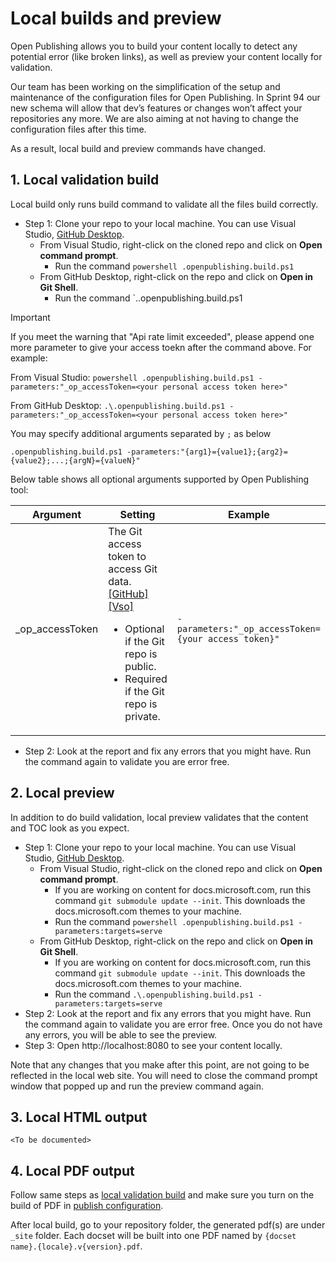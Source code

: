 # Local builds and preview
Open Publishing allows you to build your content locally to detect any potential error (like broken links), as well as preview your content locally for validation. 

Our team has been working on the simplification of the setup and maintenance of the configuration files for Open Publishing. In Sprint 94 our new schema will allow that dev’s features or changes won’t affect your repositories any more. We are also aiming at not having to change the configuration files after this time.

As a result, local build and preview commands have changed. 

## 1. <a name="local-build"></a>Local validation build 
Local build only runs build command to validate all the files build correctly. 
* Step 1: Clone your repo to your local machine. You can use Visual Studio, [GitHub Desktop](https://desktop.github.com/).
    * From Visual Studio, right-click on the cloned repo and click on **Open command prompt**.
        * Run the command `powershell .openpublishing.build.ps1`    
    * From GitHub Desktop, right-click on the repo and click on **Open in Git Shell**.
        * Run the command `.\.openpublishing.build.ps1

> [!IMPORTANT]
> If you meet the warning that "Api rate limit exceeded", please append one more parameter to give your access toekn after the command above.
> For example:
> 
> From Visual Studio: `powershell .openpublishing.build.ps1 -parameters:"_op_accessToken=<your personal access token here>"`
> 
> From GitHub Desktop: `.\.openpublishing.build.ps1 -parameters:"_op_accessToken=<your personal access token here>"`

You may specify additional arguments separated by `;` as below

`.openpublishing.build.ps1 -parameters:"{arg1}={value1};{arg2}={value2};...;{argN}={valueN}"`

Below table shows all optional arguments supported by Open Publishing tool:

| Argument | Setting | Example |
| -------- | ------- | ------- |
| _op_accessToken | The Git access token to access Git data. [[GitHub]](https://help.github.com/articles/creating-an-access-token-for-command-line-use/) [[Vso]](https://www.visualstudio.com/en-us/get-started/setup/use-personal-access-tokens-to-authenticate)  <ul><li>Optional if the Git repo is public.</li><li>Required if the Git repo is private.</li></ul> | `-parameters:"_op_accessToken={your access token}" ` | 

* Step 2: Look at the report and fix any errors that you might have. Run the command again to validate you are error free. 

## 2. Local preview
In addition to do build validation, local preview validates that the content and TOC look as you expect. 

* Step 1: Clone your repo to your local machine. You can use Visual Studio, [GitHub Desktop](https://desktop.github.com/).
    * From Visual Studio, right-click on the cloned repo and click on **Open command prompt**.
        * If you are working on content for docs.microsoft.com, run this command `git submodule update --init`. This downloads the docs.microsoft.com themes to your machine.
        * Run the command `powershell .openpublishing.build.ps1 -parameters:targets=serve`    
    * From GitHub Desktop, right-click on the repo and click on **Open in Git Shell**.
        * If you are working on content for docs.microsoft.com, run this command `git submodule update --init`. This downloads the docs.microsoft.com themes to your machine.
        * Run the command `.\.openpublishing.build.ps1 -parameters:targets=serve`
* Step 2: Look at the report and fix any errors that you might have. Run the command again to validate you are error free. Once you do not have any errors, you will be able to see the preview. 
* Step 3: Open http://localhost:8080 to see your content locally.

Note that any changes that you make after this point, are not going to be reflected in the local web site. You will need to close the command prompt window that popped up and run the preview command again.

## 3. Local HTML output
`<To be documented>`

## 4. <a name="local-pdf"></a>Local PDF output
Follow same steps as [local validation build](#local-build) and make sure you turn on the build of PDF in [publish configuration](publish-configuration.md#publish-config-need_generate_pdf).

After local build, go to your repository folder, the generated pdf(s) are under `_site` folder. Each docset will be built into one PDF named by `{docset name}.{locale}.v{version}.pdf`.
